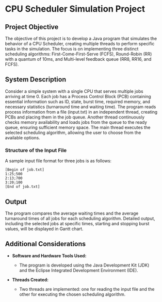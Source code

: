 ﻿
# CPU Scheduler Simulation Project

## Project Objective

The objective of this project is to develop a Java program that simulates the behavior of a CPU Scheduler, creating multiple threads to perform specific tasks in the simulation. The focus is on implementing three distinct scheduling algorithms: First-Come-First-Serve (FCFS), Round-Robin (RR) with a quantum of 10ms, and Multi-level feedback queue (RR8, RR16, and FCFS).

## System Description

Consider a simple system with a single CPU that serves multiple jobs arriving at time 0. Each job has a Process Control Block (PCB) containing essential information such as ID, state, burst time, required memory, and necessary statistics (turnaround time and waiting time). The program reads process information from a file (input.txt) in an independent thread, creating PCBs and placing them in the job queue. Another thread continuously checks memory availability and loads jobs from the queue to the ready queue, ensuring sufficient memory space. The main thread executes the selected scheduling algorithm, allowing the user to choose from the available options.

### Structure of the Input File

A sample input file format for three jobs is as follows:

```
[Begin of job.txt] 
1:25;500 
2:13;700 
3:20;100 
[End of job.txt]
```

## Output

The program compares the average waiting times and the average turnaround times of all jobs for each scheduling algorithm. Detailed output, including the selected jobs at specific times, starting and stopping burst values, will be displayed in Gantt chart.

## Additional Considerations

- **Software and Hardware Tools Used:**
  - The program is developed using the Java Development Kit (JDK) and the Eclipse Integrated Development Environment (IDE).



- **Threads Created:**
  - Two threads are implemented: one for reading the input file and the other for executing the chosen scheduling algorithm.